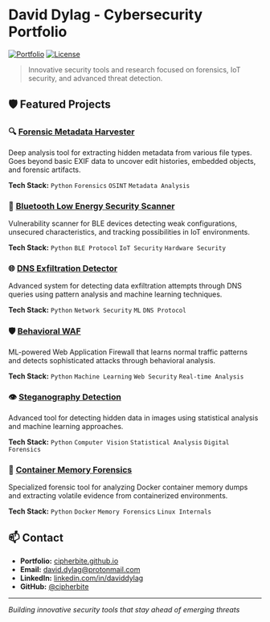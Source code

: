 # David Dylag - Cybersecurity Portfolio

[![Portfolio](https://img.shields.io/badge/Portfolio-Live-00d4ff?style=for-the-badge&logo=github-pages)](https://cipherbite.github.io)
[![License](https://img.shields.io/badge/License-MIT-00ff88?style=for-the-badge)](LICENSE)

> Innovative security tools and research focused on forensics, IoT security, and advanced threat detection.

## 🛡️ Featured Projects

### 🔍 [Forensic Metadata Harvester](./projects/forensic-metadata-harvester/)
Deep analysis tool for extracting hidden metadata from various file types. Goes beyond basic EXIF data to uncover edit histories, embedded objects, and forensic artifacts.

**Tech Stack:** `Python` `Forensics` `OSINT` `Metadata Analysis`

### 🔵 [Bluetooth Low Energy Security Scanner](./projects/ble-security-scanner/)
Vulnerability scanner for BLE devices detecting weak configurations, unsecured characteristics, and tracking possibilities in IoT environments.

**Tech Stack:** `Python` `BLE Protocol` `IoT Security` `Hardware Security`

### 🌐 [DNS Exfiltration Detector](./projects/dns-exfiltration-detector/)
Advanced system for detecting data exfiltration attempts through DNS queries using pattern analysis and machine learning techniques.

**Tech Stack:** `Python` `Network Security` `ML` `DNS Protocol`

### 🛡️ [Behavioral WAF](./projects/behavioral-waf/)
ML-powered Web Application Firewall that learns normal traffic patterns and detects sophisticated attacks through behavioral analysis.

**Tech Stack:** `Python` `Machine Learning` `Web Security` `Real-time Analysis`

### 👁️ [Steganography Detection](./projects/steganography-detection/)
Advanced tool for detecting hidden data in images using statistical analysis and machine learning approaches.

**Tech Stack:** `Python` `Computer Vision` `Statistical Analysis` `Digital Forensics`

### 🐳 [Container Memory Forensics](./projects/container-memory-forensics/)
Specialized forensic tool for analyzing Docker container memory dumps and extracting volatile evidence from containerized environments.

**Tech Stack:** `Python` `Docker` `Memory Forensics` `Linux Internals`

## 📫 Contact

- **Portfolio:** [cipherbite.github.io](https://cipherbite.github.io)
- **Email:** david.dylag@protonmail.com
- **LinkedIn:** [linkedin.com/in/daviddylag](https://linkedin.com/in/daviddylag)
- **GitHub:** [@cipherbite](https://github.com/cipherbite)

---

*Building innovative security tools that stay ahead of emerging threats*
